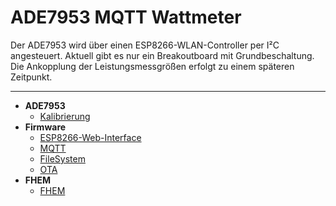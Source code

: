 # ADE7953 MQTT Wattmeter

Der ADE7953 wird über einen ESP8266-WLAN-Controller per I²C angesteuert.
Aktuell gibt es nur ein Breakoutboard mit Grundbeschaltung. 
Die Ankopplung der Leistungsmessgrößen erfolgt zu einem späteren Zeitpunkt.

***
- **ADE7953**
  - [Kalibrierung](https://github.com/Pfannex/ADE7953_Breakoutboard/wiki/Kalibrierung-%7C-ADE7953-MQTT-Wattmeter)
- **Firmware**
  - [ESP8266-Web-Interface](https://github.com/Pfannex/ADE7953_Breakoutboard/wiki/ESP8266-Web-Interface-%7C-ADE7953-MQTT-Wattmeter)
  - [MQTT](https://github.com/Pfannex/ADE7953_Breakoutboard/wiki/MQTT-%7C-ADE7953-MQTT-Wattmeter)
  - [FileSystem](https://github.com/Pfannex/ADE7953_Breakoutboard/wiki/FileSystem-%7C-ADE7953-MQTT-Wattmeter)
  - [OTA](https://github.com/Pfannex/ADE7953_Breakoutboard/wiki/OTA-%7C-ADE7953-MQTT-Wattmeter)
- **FHEM**
  - [FHEM](https://github.com/Pfannex/ADE7953_Breakoutboard/wiki/FHEM-%7C-ADE7953-MQTT-Wattmeter)







